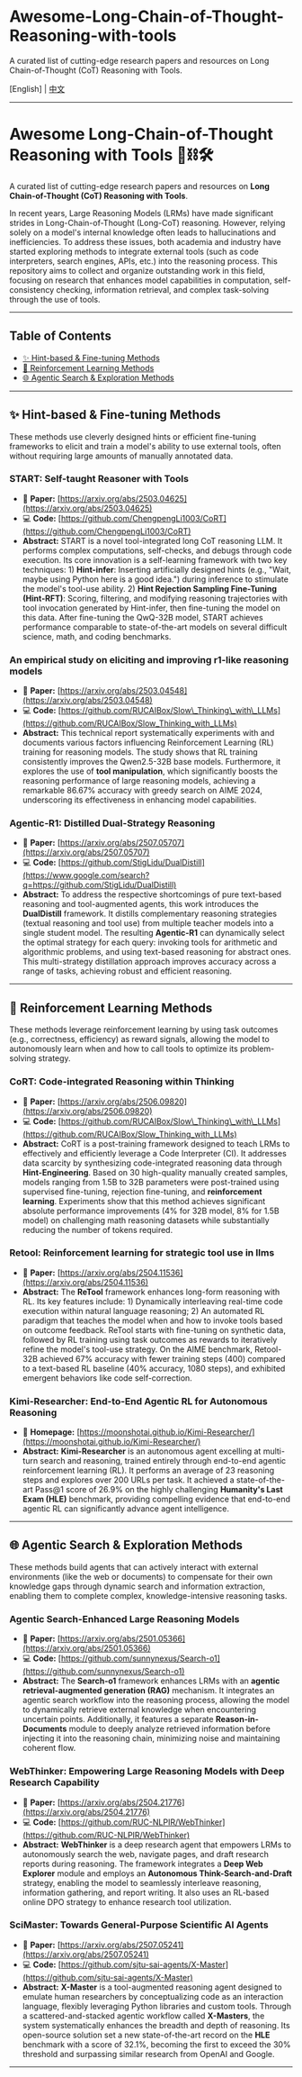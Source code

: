 # Awesome-Long-Chain-of-Thought-Reasoning-with-tools
A curated list of cutting-edge research papers and resources on Long Chain-of-Thought (CoT) Reasoning with Tools.

[English] | [中文](READ_CN.md)

-----


# Awesome Long-Chain-of-Thought Reasoning with Tools 🤖️⛓️🛠️

[](https://www.google.com/search?q=%5Bhttps://awesome.re%5D\(https://awesome.re\))

A curated list of cutting-edge research papers and resources on **Long Chain-of-Thought (CoT) Reasoning with Tools**.

In recent years, Large Reasoning Models (LRMs) have made significant strides in Long-Chain-of-Thought (Long-CoT) reasoning. However, relying solely on a model's internal knowledge often leads to hallucinations and inefficiencies. To address these issues, both academia and industry have started exploring methods to integrate external tools (such as code interpreters, search engines, APIs, etc.) into the reasoning process. This repository aims to collect and organize outstanding work in this field, focusing on research that enhances model capabilities in computation, self-consistency checking, information retrieval, and complex task-solving through the use of tools.

-----

## Table of Contents

  - [✨ Hint-based & Fine-tuning Methods](https://www.google.com/search?q=%23-hint-based--fine-tuning-methods)
  - [🧠 Reinforcement Learning Methods](https://www.google.com/search?q=%23-reinforcement-learning-methods)
  - [🌐 Agentic Search & Exploration Methods](https://www.google.com/search?q=%23-agentic-search--exploration-methods)

-----

## ✨ Hint-based & Fine-tuning Methods

These methods use cleverly designed hints or efficient fine-tuning frameworks to elicit and train a model's ability to use external tools, often without requiring large amounts of manually annotated data.

### START: Self-taught Reasoner with Tools

  - 📄 **Paper:** [https://arxiv.org/abs/2503.04625](https://arxiv.org/abs/2503.04625)
  - 💻 **Code:** [https://github.com/ChengpengLi1003/CoRT](https://github.com/ChengpengLi1003/CoRT)
  - **Abstract:** START is a novel tool-integrated long CoT reasoning LLM. It performs complex computations, self-checks, and debugs through code execution. Its core innovation is a self-learning framework with two key techniques: 1) **Hint-infer**: Inserting artificially designed hints (e.g., "Wait, maybe using Python here is a good idea.") during inference to stimulate the model's tool-use ability. 2) **Hint Rejection Sampling Fine-Tuning (Hint-RFT)**: Scoring, filtering, and modifying reasoning trajectories with tool invocation generated by Hint-infer, then fine-tuning the model on this data. After fine-tuning the QwQ-32B model, START achieves performance comparable to state-of-the-art models on several difficult science, math, and coding benchmarks.

### An empirical study on eliciting and improving r1-like reasoning models

  - 📄 **Paper:** [https://arxiv.org/abs/2503.04548](https://arxiv.org/abs/2503.04548)
  - 💻 **Code:** [https://github.com/RUCAIBox/Slow\_Thinking\_with\_LLMs](https://github.com/RUCAIBox/Slow_Thinking_with_LLMs)
  - **Abstract:** This technical report systematically experiments with and documents various factors influencing Reinforcement Learning (RL) training for reasoning models. The study shows that RL training consistently improves the Qwen2.5-32B base models. Furthermore, it explores the use of **tool manipulation**, which significantly boosts the reasoning performance of large reasoning models, achieving a remarkable 86.67% accuracy with greedy search on AIME 2024, underscoring its effectiveness in enhancing model capabilities.

### Agentic-R1: Distilled Dual-Strategy Reasoning

  - 📄 **Paper:** [https://arxiv.org/abs/2507.05707](https://arxiv.org/abs/2507.05707)
  - 💻 **Code:** [https://github.com/StigLidu/DualDistill](https://www.google.com/search?q=https://github.com/StigLidu/DualDistill)
  - **Abstract:** To address the respective shortcomings of pure text-based reasoning and tool-augmented agents, this work introduces the **DualDistill** framework. It distills complementary reasoning strategies (textual reasoning and tool use) from multiple teacher models into a single student model. The resulting **Agentic-R1** can dynamically select the optimal strategy for each query: invoking tools for arithmetic and algorithmic problems, and using text-based reasoning for abstract ones. This multi-strategy distillation approach improves accuracy across a range of tasks, achieving robust and efficient reasoning.

-----

## 🧠 Reinforcement Learning Methods

These methods leverage reinforcement learning by using task outcomes (e.g., correctness, efficiency) as reward signals, allowing the model to autonomously learn when and how to call tools to optimize its problem-solving strategy.

### CoRT: Code-integrated Reasoning within Thinking

  - 📄 **Paper:** [https://arxiv.org/abs/2506.09820](https://arxiv.org/abs/2506.09820)
  - 💻 **Code:** [https://github.com/RUCAIBox/Slow\_Thinking\_with\_LLMs](https://github.com/RUCAIBox/Slow_Thinking_with_LLMs)
  - **Abstract:** CoRT is a post-training framework designed to teach LRMs to effectively and efficiently leverage a Code Interpreter (CI). It addresses data scarcity by synthesizing code-integrated reasoning data through **Hint-Engineering**. Based on 30 high-quality manually created samples, models ranging from 1.5B to 32B parameters were post-trained using supervised fine-tuning, rejection fine-tuning, and **reinforcement learning**. Experiments show that this method achieves significant absolute performance improvements (4% for 32B model, 8% for 1.5B model) on challenging math reasoning datasets while substantially reducing the number of tokens required.

### Retool: Reinforcement learning for strategic tool use in llms

  - 📄 **Paper:** [https://arxiv.org/abs/2504.11536](https://arxiv.org/abs/2504.11536)
  - **Abstract:** The **ReTool** framework enhances long-form reasoning with RL. Its key features include: 1) Dynamically interleaving real-time code execution within natural language reasoning; 2) An automated RL paradigm that teaches the model when and how to invoke tools based on outcome feedback. ReTool starts with fine-tuning on synthetic data, followed by RL training using task outcomes as rewards to iteratively refine the model's tool-use strategy. On the AIME benchmark, Retool-32B achieved 67% accuracy with fewer training steps (400) compared to a text-based RL baseline (40% accuracy, 1080 steps), and exhibited emergent behaviors like code self-correction.

### Kimi-Researcher: End-to-End Agentic RL for Autonomous Reasoning

  - 📄 **Homepage:** [https://moonshotai.github.io/Kimi-Researcher/](https://moonshotai.github.io/Kimi-Researcher/)
  - **Abstract:** **Kimi-Researcher** is an autonomous agent excelling at multi-turn search and reasoning, trained entirely through end-to-end agentic reinforcement learning (RL). It performs an average of 23 reasoning steps and explores over 200 URLs per task. It achieved a state-of-the-art Pass@1 score of 26.9% on the highly challenging **Humanity's Last Exam (HLE)** benchmark, providing compelling evidence that end-to-end agentic RL can significantly advance agent intelligence.

-----

## 🌐 Agentic Search & Exploration Methods

These methods build agents that can actively interact with external environments (like the web or documents) to compensate for their own knowledge gaps through dynamic search and information extraction, enabling them to complete complex, knowledge-intensive reasoning tasks.

### Agentic Search-Enhanced Large Reasoning Models

  - 📄 **Paper:** [https://arxiv.org/abs/2501.05366](https://arxiv.org/abs/2501.05366)
  - 💻 **Code:** [https://github.com/sunnynexus/Search-o1](https://github.com/sunnynexus/Search-o1)
  - **Abstract:** The **Search-o1** framework enhances LRMs with an **agentic retrieval-augmented generation (RAG)** mechanism. It integrates an agentic search workflow into the reasoning process, allowing the model to dynamically retrieve external knowledge when encountering uncertain points. Additionally, it features a separate **Reason-in-Documents** module to deeply analyze retrieved information before injecting it into the reasoning chain, minimizing noise and maintaining coherent flow.

### WebThinker: Empowering Large Reasoning Models with Deep Research Capability

  - 📄 **Paper:** [https://arxiv.org/abs/2504.21776](https://arxiv.org/abs/2504.21776)
  - 💻 **Code:** [https://github.com/RUC-NLPIR/WebThinker](https://github.com/RUC-NLPIR/WebThinker)
  - **Abstract:** **WebThinker** is a deep research agent that empowers LRMs to autonomously search the web, navigate pages, and draft research reports during reasoning. The framework integrates a **Deep Web Explorer** module and employs an **Autonomous Think-Search-and-Draft** strategy, enabling the model to seamlessly interleave reasoning, information gathering, and report writing. It also uses an RL-based online DPO strategy to enhance research tool utilization.

### SciMaster: Towards General-Purpose Scientific AI Agents

  - 📄 **Paper:** [https://arxiv.org/abs/2507.05241](https://arxiv.org/abs/2507.05241)
  - 💻 **Code:** [https://github.com/sjtu-sai-agents/X-Master](https://github.com/sjtu-sai-agents/X-Master)
  - **Abstract:** **X-Master** is a tool-augmented reasoning agent designed to emulate human researchers by conceptualizing code as an interaction language, flexibly leveraging Python libraries and custom tools. Through a scattered-and-stacked agentic workflow called **X-Masters**, the system systematically enhances the breadth and depth of reasoning. Its open-source solution set a new state-of-the-art record on the **HLE** benchmark with a score of 32.1%, becoming the first to exceed the 30% threshold and surpassing similar research from OpenAI and Google.

-----

